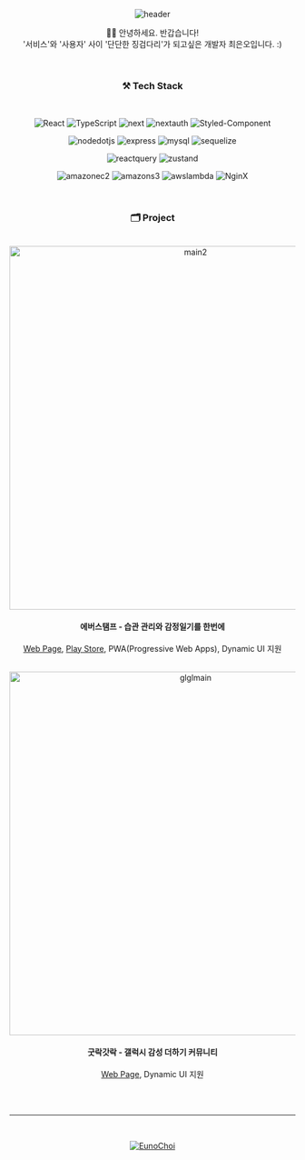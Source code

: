 


<div align="center">


![header](https://capsule-render.vercel.app/api?type=waving&color=timeGradient&height=280&section=header&text=FE,%20Euno%20choi&fontSize=72)

👋🏻 안녕하세요. 반갑습니다!<br />
'서비스'와 '사용자' 사이 '단단한 징검다리'가 되고싶은 개발자 최은오입니다. :)

<br />
 
### ⚒️ Tech Stack
<br />

![React](https://img.shields.io/badge/React-5ed2f3?style=flat&logo=React&logoColor=white)
![TypeScript](https://img.shields.io/badge/TypeScript-2f73bf?style=flat&logo=typescript&logoColor=white)
![next](https://img.shields.io/badge/Next.js-black?style=flat&logo=React&logoColor=white)
![nextauth](https://img.shields.io/badge/NextAuth-B428E4?style=flat&logo=React&logoColor=white)
![Styled-Component](https://img.shields.io/badge/styledComponents-244bdd?style=flat&logo=css3&logoColor=white)

  
![nodedotjs](https://img.shields.io/badge/Node.js-ebd81b?style=flat&logo=nodedotjs&logoColor=white)
![express](https://img.shields.io/badge/Express.js-7ab800?style=flat&logo=express&logoColor=white)
![mysql](https://img.shields.io/badge/MySQL-01718b?style=flat&logo=mysql&logoColor=white)
![sequelize](https://img.shields.io/badge/Sequelize-0ca9e7?style=flat&logo=sequelize&logoColor=white)

  
![reactquery](https://img.shields.io/badge/ReactQuery-f73e51?style=flat&logo=reactquery&logoColor=white)
![zustand](https://img.shields.io/badge/Zustand-453837?style=flat&logo=&logoColor=white)


  
![amazonec2](https://img.shields.io/badge/EC2-ed8233?style=flat&logo=amazonec2&logoColor=white)
![amazons3](https://img.shields.io/badge/S3-da5141?style=flat&logo=amazons3&logoColor=white)
![awslambda](https://img.shields.io/badge/Lambda-d26214?style=flat&logo=awslambda&logoColor=white)
![NginX](https://img.shields.io/badge/NginX-green?style=flat&logo=nginx&logoColor=white)

<br />

### 🗂️ Project

<br />

<img width="640" alt="main2" src="https://github.com/user-attachments/assets/b0584c8d-a51d-40a6-b3d3-7d1d4b1ba80b" />

#### 에버스탬프 - 습관 관리와 감정일기를 한번에

[Web Page](https://everstamp.site/), 
[Play Store](https://play.google.com/store/apps/details?id=com.everstamp&pcampaignid=web_share), 
PWA(Progressive Web Apps), Dynamic UI 지원

<br />

<img width="640" alt="glglmain" src="https://github.com/user-attachments/assets/0ad04659-fecc-4272-b627-b7e2e726a9aa">

#### 굿락갓락 - 갤럭시 감성 더하기 커뮤니티

[Web Page](https://glgl.site), Dynamic UI 지원

<br />

<br />

---

<br />

<!--![EunoChoi](https://github-readme-stats.vercel.app/api?username=EunoChoi&show_icons=true) -->
[![EunoChoi](https://github-readme-stats.vercel.app/api/top-langs/?username=EunoChoi&show_icons=true&hide_border=false&title_color=004386&icon_color=004386&layout=compact&size_weight=0.5&count_weight=0.5)](https://github.com/EunoChoi)


</div>
